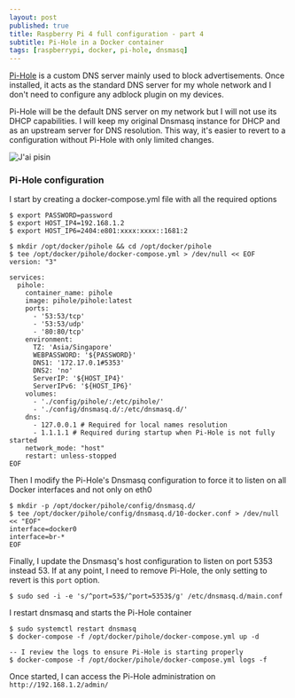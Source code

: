```yaml
---
layout: post
published: true
title: Raspberry Pi 4 full configuration - part 4
subtitle: Pi-Hole in a Docker container
tags: [raspberrypi, docker, pi-hole, dnsmasq]
---
```


[Pi-Hole](https://pi-hole.net/) is a custom DNS server mainly used to block advertisements. Once installed, it acts as the standard DNS server for my whole network and I don't need to configure any adblock plugin on my devices.

Pi-Hole will be the default DNS server on my network but I will not use its DHCP capabilities. I will keep my original Dnsmasq instance for DHCP and as an upstream server for DNS resolution. This way, it's easier to revert to a configuration without Pi-Hole with only limited changes.

![J'ai pisin]({{site.baseurl}}/img/20191013/pi-hole_thumb.jpg)

### Pi-Hole configuration

I start by creating a docker-compose.yml file with all the required options

```console
$ export PASSWORD=password
$ export HOST_IP4=192.168.1.2
$ export HOST_IP6=2404:e801:xxxx:xxxx::1681:2

$ mkdir /opt/docker/pihole && cd /opt/docker/pihole
$ tee /opt/docker/pihole/docker-compose.yml > /dev/null << EOF
version: "3"

services:
  pihole:
    container_name: pihole
    image: pihole/pihole:latest
    ports:
      - '53:53/tcp'
      - '53:53/udp'
      - '80:80/tcp'
    environment:
      TZ: 'Asia/Singapore'
      WEBPASSWORD: '${PASSWORD}'
      DNS1: '172.17.0.1#5353'
      DNS2: 'no'
      ServerIP: '${HOST_IP4}'
      ServerIPv6: '${HOST_IP6}'
    volumes:
      - './config/pihole/:/etc/pihole/'
      - './config/dnsmasq.d/:/etc/dnsmasq.d/'
    dns:
      - 127.0.0.1 # Required for local names resolution
      - 1.1.1.1 # Required during startup when Pi-Hole is not fully started
    network_mode: "host"
    restart: unless-stopped
EOF
```

Then I modify the Pi-Hole's Dnsmasq configuration to force it to listen on all Docker interfaces and not only on eth0

```console
$ mkdir -p /opt/docker/pihole/config/dnsmasq.d/
$ tee /opt/docker/pihole/config/dnsmasq.d/10-docker.conf > /dev/null << "EOF"
interface=docker0
interface=br-*
EOF
```

Finally, I update the Dnsmasq's host configuration to listen on port 5353 instead 53. If at any point, I need to remove Pi-Hole, the only setting to revert is this `port` option.

```console
$ sudo sed -i -e 's/^port=53$/^port=5353$/g' /etc/dnsmasq.d/main.conf
```

I restart dnsmasq and starts the Pi-Hole container

```console
$ sudo systemctl restart dnsmasq
$ docker-compose -f /opt/docker/pihole/docker-compose.yml up -d

-- I review the logs to ensure Pi-Hole is starting properly
$ docker-compose -f /opt/docker/pihole/docker-compose.yml logs -f
```

Once started, I can access the Pi-Hole administration on `http://192.168.1.2/admin/`
